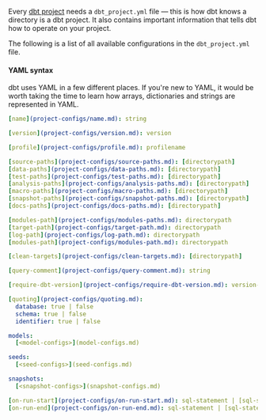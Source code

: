 Every [dbt project](projects) needs a `dbt_project.yml` file — this is how dbt knows a directory is a dbt project. It also contains important information that tells dbt how to operate on your project.

The following is a list of all available configurations in the `dbt_project.yml` file.

<Alert type='info'>
    <h4>YAML syntax</h4>
    dbt uses YAML in a few different places. If you're new to YAML, it would be worth taking the time to learn how arrays, dictionaries and strings are represented in YAML.
</Alert>

<File name='dbt_project.yml'>

```yml
[name](project-configs/name.md): string

[version](project-configs/version.md): version

[profile](project-configs/profile.md): profilename

[source-paths](project-configs/source-paths.md): [directorypath]
[data-paths](project-configs/data-paths.md): [directorypath]
[test-paths](project-configs/test-paths.md): [directorypath]
[analysis-paths](project-configs/analysis-paths.md): [directorypath]
[macro-paths](project-configs/macro-paths.md): [directorypath]
[snapshot-paths](project-configs/snapshot-paths.md): [directorypath]
[docs-paths](project-configs/docs-paths.md): [directorypath]

[modules-path](project-configs/modules-paths.md): directorypath
[target-path](project-configs/target-path.md): directorypath
[log-path](project-configs/log-path.md): directorypath
[modules-path](project-configs/modules-path.md): directorypath

[clean-targets](project-configs/clean-targets.md): [directorypath]

[query-comment](project-configs/query-comment.md): string

[require-dbt-version](project-configs/require-dbt-version.md): version-range

[quoting](project-configs/quoting.md):
  database: true | false
  schema: true | false
  identifier: true | false

models:
  [<model-configs>](model-configs.md)

seeds:
  [<seed-configs>](seed-configs.md)

snapshots:
  [<snapshot-configs>](snapshot-configs.md)

[on-run-start](project-configs/on-run-start.md): sql-statement | [sql-statement]
[on-run-end](project-configs/on-run-end.md): sql-statement | [sql-statement]

```

</File>
